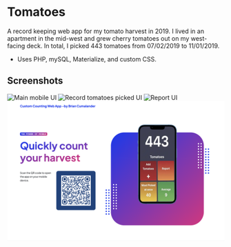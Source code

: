 # Tomatoes

A record keeping web app for my tomato harvest in 2019. I lived in an apartment in the mid-west and grew cherry tomatoes out on my west-facing deck.
In total, I picked 443 tomatoes from 07/02/2019 to 11/01/2019.

* Uses PHP, mySQL, Materialize, and custom CSS.


## Screenshots

![Main mobile UI](content/images/mobile01.png)
![Record tomatoes picked UI](content/images/mobile02.png)
![Report UI](content/images/mobile03.png)
![Non-mobile browser UI](content/images/desktop_browser.png)
